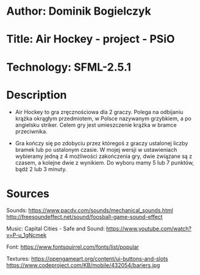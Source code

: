 # Author: Dominik Bogielczyk

# Title: Air Hockey - project - PSiO

# Technology: SFML-2.5.1

# Description
* Air Hockey to gra zręcznościowa dla 2 graczy. Polega na odbijaniu krążka okrągłym przedmiotem, w Polsce nazywanym grzybkiem, a po angielsku striker. Celem gry jest umieszczenie krążka w bramce przeciwnika.

* Gra kończy się po zdobyciu przez któregoś z graczy ustalonej liczby bramek lub po ustalonym czasie. W mojej wersji w ustawieniach wybieramy jedną z 4 możliwości zakończenia gry, dwie związane są z czasem, a kolejne dwie z wynikiem. Do wyboru mamy 5 lub 7 punktów, bądź 2 lub 3 minuty.

# Sources
Sounds: 
https://www.pacdv.com/sounds/mechanical_sounds.html
http://freesoundeffect.net/sound/foosball-game-sound-effect

Music:
Capital Cities - Safe and Sound:
https://www.youtube.com/watch?v=P-u_1gNcmek

Font:
https://www.fontsquirrel.com/fonts/list/popular

Textures:
https://opengameart.org/content/ui-buttons-and-slots
https://www.codeproject.com/KB/mobile/432054/bariers.jpg


